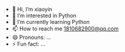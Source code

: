 - 👋 Hi, I’m xiaoyin
- 👀 I’m interested in Python
- 🌱 I’m currently learning Python
- 📫 How to reach me  1810682900@qq.com
- 😄 Pronouns: ...
- ⚡ Fun fact: ...

<!---
xiaoyin661/xiaoyin661 is a ✨ special ✨ repository because its `README.md` (this file) appears on your GitHub profile.
You can click the Preview link to take a look at your changes.
--->
